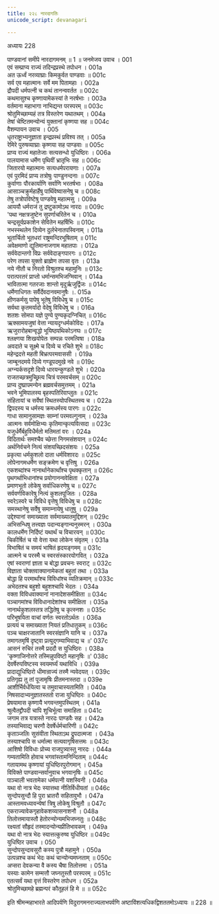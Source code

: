 ```yaml
---
title: २२८ नारदागतिः
unicode_script: devanagari

---
```



अध्यायः 228

पाण्डवानां समीपे नारदागमनम् ॥ 1 ॥
जनमेजय उवाच ।	001  
एवं सम्प्राप्य राज्यं तदिन्द्रप्रस्थे तपोधन ।	001a  
अत ऊर्ध्वं नरव्याघ्राः किमकुर्वत पाण्डवाः ॥	001c  
सर्व एव महात्मानः सर्वे मम पितामहाः ।	002a  
द्रौपदी धर्मपत्नी च कथं तानन्ववर्तत ॥	002c  
कथमासुश्च कृष्णायामेकस्यां ते नरर्षभाः ।	003a  
वर्तमाना महाभागा नाभिद्यन्त परस्परम् ॥	003c  
श्रोतुमिच्छाम्यहं तत्र विस्तरेण यथातथम् ।	004a  
तेषां चेष्टितमन्योन्यं युक्तानां कृष्णया सह ॥	004c  
वैशम्पायन उवाच ।	005  
धृतराष्ट्राभ्यनुज्ञाता इन्द्रप्रस्थं प्रविश्य तत् ।	005a  
रेमिरे पुरुषव्याघ्राः कृष्णया सह पाण्डवाः ॥	005c  
प्राप्य राज्यं महातेजाः सत्यसन्धो युधिष्ठिरः ।	006a  
पालयामास धर्मेण पृथिवीं भ्रातृभिः सह ॥	006c  
जितारयो महात्मानः सत्यधर्मपरायणाः ।	007a  
एवं पुरमिदं प्राप्य तत्रोषुः पाण्डुनन्दनाः ॥	007c  
कुर्वाणाः पौरकार्याणि सर्वाणि भरतर्षभाः ।	008a  
आसाञ्चक्रुर्महार्हेषु पार्थिवेष्वासनेषु च ॥	008c  
तेषु तत्रोपविष्टेषु पाण्डवेषु महात्मसु ।	009a  
आययौ धर्मराजं तु द्रष्टुकामोऽथ नारदः ॥	009c  
\'पथा नक्षत्रजुष्टेन सुपर्णाचरितेन च ।	010a  
चन्द्रसूर्यप्रकाशेन सेवितेन महर्षिभिः ॥	010c  
नभस्स्थलेन दिव्येन दुर्लभेनातपस्विनाम् ।	011a  
भूतार्चितो भूतधरां राष्ट्रमन्दिरभूषिताम् ॥	011c  
अवेक्षमाणो द्युतिमानाजगाम महातपाः ।	012a  
सर्ववेदान्तगो विप्रः सर्ववेदाङ्गपारगः ॥	012c  
परेण तपसा युक्तो ब्राह्मेण तपसा वृतः ।	013a  
नये नीतौ च निरतो विश्रुतश्च महामुनिः ॥	013c  
परात्परतरं प्राप्तो धर्मान्समभिजग्मिवान् ।	014a  
भावितात्मा गतरजाः शान्तो मृदुर्ऋजुर्द्विजः ॥	014c  
धर्मेणाधिगतः सर्वैर्देवदानवमानुषैः ।.	015a  
क्षीणकर्मसु पापेषु भूतेषु विविधेषु च ॥	015c  
सर्वथा कृतमर्यादो वेदेषु विविधेषु च ।	016a  
शतशः सोमपा यज्ञे पुण्ये पुण्यकृदग्निचित् ॥	016c  
ऋक्सामयजुषां वेत्ता न्यायदृग्धर्मकोविदः ।	017a  
ऋजुरारोहबान्वृद्धो भूयिष्ठपथिकोऽनघः ॥	017c  
श्लक्ष्णया शिखयोपेतः सम्पन्नः परमत्विषा ।	018a  
अवदाते च सूक्ष्मे च दिव्ये च रचिते शुभे ॥	018c  
महेन्द्रदत्ते महती बिभ्रत्परमवाससी ।	019a  
जाम्बूनदमये दिव्ये गण्डूपदमुखे नवे ॥	019c  
अग्न्यर्कसदृशे दिव्ये धारयन्कुण्डले शुभे ।	020a  
राजतच्छत्रमुच्छ्रित्य चित्रं परमवर्चसम् ॥	020c  
प्राप्य दुष्प्रापमन्येन ब्रह्मवर्चसमुत्तमम् ।	021a  
भवने भूमिपालस्य बृहस्पतिरिवाप्लुतः ॥	021c  
संहितायां च सर्वेषां स्थितस्योपस्थितस्य च ।	022a  
द्विपदस्य च धर्मस्य क्रमधर्मस्य पारगः ॥	022c  
गाधा सामानुसामज्ञः साम्नां परमवल्गुनाम् ।	023a  
आत्मनः सर्वमोक्षिभ्यः कृतिमान्कृत्यवित्सदा ॥	023c  
यजुर्धर्मैर्बहुविधैर्मतो मतिमतां वरः ।	024a  
विदितार्थः समश्चैव च्छेत्ता निगमसंशयान् ॥	024c  
अर्थनिर्वचने नित्यं संशयच्छिदसंशयः ।	025a  
प्रकृत्या धर्मकुशलो दाता धर्मविशारदः ॥	025c  
लोपेनागमधर्मेण सङ्क्रमेण च वृत्तिषु ।	026a  
एकशब्दांश्च नानार्थानेकार्थांश्च पृथक्कृतान् ॥	026c  
पृथगर्थाभिधानांश्च प्रयोगानन्ववेक्षिता ।	027a  
प्रमाणभूतो लोकेषु सर्वाधिकरणेषु च ॥	027c  
सर्ववर्णविकारेषु नित्यं कुशलपूजितः ।	028a  
स्वरेऽस्वरे च विविधे वृत्तेषु विविधेषु च ॥	028c  
समस्थानेषु सर्वेषु समाम्नायेषु धातुषु ।	029a  
उद्देश्यानां समाख्याता सर्वमाख्यातमुद्दिशन् ॥	029c  
अभिसन्धिषु तत्त्वज्ञः पदान्यङ्गान्यनुस्मरन् ।	030a  
कालधर्मेण निर्दिष्टं यथार्थं च विचारयन् ॥	030c  
चिकीर्षितं च यो वेत्ता यथा लोकेन संवृतम् ।	031a  
विभाषितं च समयं भाषितं हृदयङ्गमम् ॥	031c  
आत्मने च परस्मै च स्वरसंस्कारयोगवित् ।	032a  
एषां स्वराणां ज्ञाता च बोद्धा प्रवचनः स्वराट् ॥	032c  
विज्ञाता चोक्तवाक्यानामेकतां बहुतां तथा ।	033a  
बोद्धा हि परमार्थांश्च विविधांश्च व्यतिक्रमान् ॥	033c  
अभेदतश्च बहुशो बहुशश्चापि भेदतः ।	034a  
वक्ता विविधवाक्यानां नानादेशसमीक्षिता ॥	034c  
पञ्चागमांश्च विविधानादेशांश्च समीक्षिता ।	035a  
नानार्थकुशलस्तत्र तद्धितेषु च कृत्स्नशः ॥	035c  
परिभूषयिता वाचां वर्णतः स्वरतोऽर्थतः ।	036a  
प्रत्ययं च समाख्याता नियतं प्रतिधातुकम् ॥	036c  
पञ्च चाक्षरजातानि स्वरसंज्ञानि यानि च ।	037a  
तमागतमृषिं दृष्ट्वा प्रत्युद्गम्याभिवाद्य च ॥\'	037c  
आसनं रुचिरं तस्मै प्रददौ स युधिष्ठिरः ।	038a  
\'कृष्णाजिनोत्तरे तस्मिन्नुपविष्टो महानृषिः ॥\'	038c  
देवर्षेरुपविष्टस्य स्वयमर्घ्यं यथाविधि ।	039a  
प्रादाद्युधिष्ठिरो धीमान्राज्यं तस्मै न्यवेदयत् ।	039c  
प्रतिगृह्य तु तां पूजामृषिः प्रीतमनास्तदा ॥	039e  
आशीर्भिर्वर्धयित्वा च तमुवाचास्यतामिति ।	040a  
निषसादाभ्यनुज्ञातस्ततो राजा युधिष्ठिरः ॥	040c  
प्रेषयामास कृष्णायै भगवन्तमुपस्थितम् ।	041a  
श्रुत्वैतद्द्रौपदी चापि शुचिर्भूत्वा समाहिता ॥	041c  
जगाम तत्र यत्रास्ते नारदः पाण्डवैः सह ।	042a  
तस्याभिवाद्य चरणौ देवर्षेर्धर्मचारिणी ॥	042c  
कृताञ्जलिः सुसंवीता स्थिताऽथ द्रुपदात्मजा ।	043a  
तस्याश्चापि स धर्मात्मा सत्यवागृषिसत्तमः ॥	043c  
आशिषो विविधाः प्रोच्य राजपुत्र्यास्तु नारदः ।	044a  
गम्यतामिति होवाच भगवांस्तामनिन्दिताम् ॥	044c  
गतायामथ कृष्णायां युधिष्ठिरपुरोगमान् ।	045a  
विविक्ते पाण्डवान्सर्वानुवाच भगवानृषिः ॥	045c  
पाञ्चाली भवतामेका धर्मपत्नी यशस्विनी ।	046a  
यथा वो नात्र भेदः स्यात्तथा नीतिर्विधीयतां ॥	046c  
सुन्दोपसुन्दौ हि पुरा भ्रातरौ सहितावुभौ ।	047a  
आस्तामवध्यावन्येषां त्रिषु लोकेषु विश्रुतौ ॥	047c  
एकराज्यावेकगृहावेकशय्यासनाशनौ ।	048a  
तिलोत्तमायास्तौ हेतोरन्योन्यमभिजघ्नतुः ॥	048c  
रक्ष्यतां सौहृदं तस्मादन्योन्यप्रीतिभावकम् ।	049a  
यथा वो नात्र भेदः स्यात्तत्कुरुष्व युधिष्ठिर ॥	049c  
युधिष्ठिर उवाच ।	050  
सुन्दोपसुन्दावसुरौ कस्य पुत्रौ महामुने ।	050a  
उत्पन्नश्च कथं भेदः कथं चान्योन्यमघ्नताम् ॥	050c  
अप्सरा देवकन्या वै कस्य चैषा तिलोत्तमा ।	051a  
यस्याः कामेन सम्मत्तौ जघ्नतुस्तौ परस्परम् ॥	051c  
एतत्सर्वं यथा वृत्तं विस्तरेण तपोधन ।	052a  
श्रोतुमिच्छामहे ब्रह्मन्परं कौतूहलं हि मे ॥ ॥	052c  

इति श्रीमन्महाभारते आदिपर्वणि विदुरागमनराज्यलाभपर्वणि अष्टाविंशत्यधिकद्विशततमोऽध्यायः ॥ 228 ॥